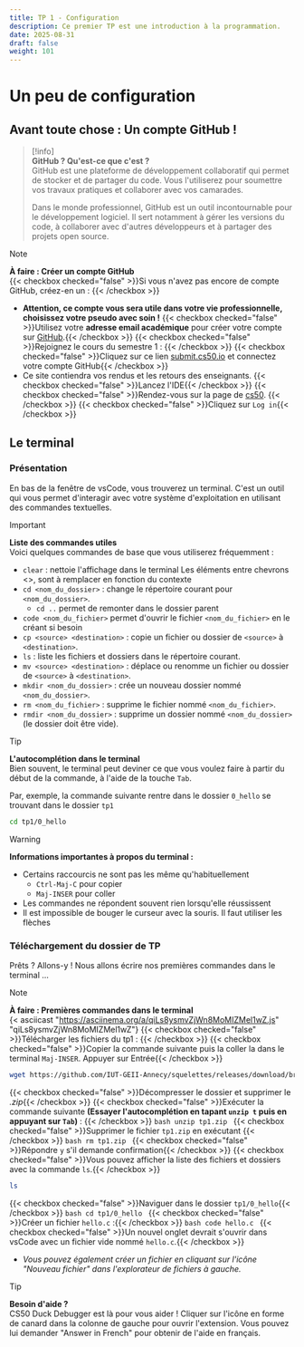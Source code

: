 ```yaml
---
title: TP 1 - Configuration
description: Ce premier TP est une introduction à la programmation.
date: 2025-08-31
draft: false
weight: 101
---
```

# Un peu de configuration 
## Avant toute chose : Un compte GitHub !

> [!info]  
> **GitHub ? Qu'est-ce que c'est ?**  
> GitHub est une plateforme de développement collaboratif qui permet de stocker et de partager du code. 
> Vous l'utiliserez pour soumettre vos travaux pratiques et collaborer avec vos camarades.
>
> Dans le monde professionnel, GitHub est un outil incontournable pour le développement logiciel. Il sert notamment à gérer les versions du code, à collaborer avec d'autres développeurs et à partager des projets open source.

> [!note]  
> **À faire : Créer un compte GitHub**  
> {{< checkbox checked="false" >}}Si vous n'avez pas encore de compte GitHub, créez-en un : {{< /checkbox >}}
>   - **Attention, ce compte vous sera utile dans votre vie professionnelle, choisissez votre pseudo avec soin !**
>   {{< checkbox checked="false" >}}Utilisez votre **adresse email académique** pour créer votre compte sur [GitHub](https://github.com).{{< /checkbox >}}
> {{< checkbox checked="false" >}}Rejoignez le cours du semestre 1 : {{< /checkbox >}}
>   {{< checkbox checked="false" >}}Cliquez sur ce lien [submit.cs50.io](https://submit.cs50.io/invites/61a963c727374a32aa487ead18d908c5) et connectez votre compte GitHub{{< /checkbox >}}
>   - Ce site contiendra vos rendus et les retours des enseignants. 
> {{< checkbox checked="false" >}}Lancez l'IDE{{< /checkbox >}}
>   {{< checkbox checked="false" >}}Rendez-vous sur la page de [cs50](https://cs50.dev). {{< /checkbox >}}
>   {{< checkbox checked="false" >}}Cliquez sur `Log in`{{< /checkbox >}}


## Le terminal 
### Présentation
En bas de la fenêtre de vsCode, vous trouverez un terminal. C'est un outil qui vous permet d'interagir avec votre système d'exploitation en utilisant des commandes textuelles. 

> [!important]  
> **Liste des commandes utiles**  
> Voici quelques commandes de base que vous utiliserez fréquemment :    
> - `clear` :  nettoie l'affichage dans le terminal
> Les éléments entre chevrons <>, sont à remplacer en fonction du contexte
> - `cd <nom_du_dossier>` : change le répertoire courant pour `<nom_du_dossier>`.
>    - `cd ..` permet de remonter dans le dossier parent 
> - `code <nom_du_fichier>` permet d'ouvrir le fichier `<nom_du_fichier>` en le créant si besoin
> - `cp <source> <destination>` : copie un fichier ou dossier de `<source>` à `<destination>`.
> - `ls` : liste les fichiers et dossiers dans le répertoire courant.
> - `mv <source> <destination>` : déplace ou renomme un fichier ou dossier de `<source>` à `<destination>`.
> - `mkdir <nom_du_dossier>` : crée un nouveau dossier nommé `<nom_du_dossier>`.
> - `rm <nom_du_fichier>` : supprime le fichier nommé `<nom_du_fichier>`.
> - `rmdir <nom_du_dossier>` : supprime un dossier nommé `<nom_du_dossier>` (le dossier doit être vide).

> [!tip]  
> **L'autocomplétion dans le terminal**  
> Bien souvent, le terminal peut deviner ce que vous voulez faire à partir du début de la commande, à l'aide de la touche `Tab`.

Par, exemple, la commande suivante rentre dans le dossier `0_hello` se trouvant dans le dossier `tp1`
```bash
cd tp1/0_hello
```

> [!warning]  
> **Informations importantes à propos du terminal :**  
>  - Certains raccourcis ne sont pas les même qu'habituellement 
> 	 - `Ctrl-Maj-C` pour copier 
> 	 - `Maj-INSER` pour coller 
>  - Les commandes ne répondent souvent rien lorsqu'elle réussissent
>  - Il est impossible de bouger le curseur avec la souris. Il faut utiliser les flèches


### Téléchargement du dossier de TP
Prêts ? Allons-y ! Nous allons écrire nos premières commandes dans le terminal ... 

> [!note]  
> **À faire : Premières commandes dans le terminal**  
> {< asciicast "https://asciinema.org/a/qiLs8ysmvZjWn8MoMIZMel1wZ.js" "qiLs8ysmvZjWn8MoMIZMel1wZ"}
> {{< checkbox checked="false" >}}Télécharger les fichiers du tp1 : {{< /checkbox >}}
> 	{{< checkbox checked="false" >}}Copier la commande suivante puis la coller la dans le terminal `Maj-INSER`. Appuyer sur Entrée{{< /checkbox >}}
> 	```bash
> 	wget https://github.com/IUT-GEII-Annecy/squelettes/releases/download/branch-2025/tp1_2025.zip
> 	```
> {{< checkbox checked="false" >}}Décompresser le dossier et supprimer le *.zip*{{< /checkbox >}}
> 	{{< checkbox checked="false" >}}Exécuter la commande suivante **(Essayer l'autocomplétion en tapant `unzip t` puis en appuyant sur `Tab`)** : {{< /checkbox >}}
> 		```bash
> 		unzip tp1.zip
> 		```
> 	{{< checkbox checked="false" >}}Supprimer le fichier `tp1.zip` en exécutant {{< /checkbox >}}
> 		```bash
> 		rm tp1.zip
> 		```
> 	{{< checkbox checked="false" >}}Répondre `y` s'il demande confirmation{{< /checkbox >}}
>  {{< checkbox checked="false" >}}Vous pouvez afficher la liste des fichiers et dossiers avec la commande `ls`.{{< /checkbox >}}
> 	 ```bash
> 	 ls
> 	 ```
> {{< checkbox checked="false" >}}Naviguer dans le dossier `tp1/0_hello`{{< /checkbox >}}
> 	  ```bash
> 	  cd tp1/0_hello
> 	  ```
> {{< checkbox checked="false" >}}Créer un fichier `hello.c` :{{< /checkbox >}}
> 	  ```bash
> 	  code hello.c
> 	  ```
>   {{< checkbox checked="false" >}}Un nouvel onglet devrait s'ouvrir dans vsCode avec un fichier vide nommé `hello.c`.{{< /checkbox >}}
>   - *Vous pouvez également créer un fichier en cliquant sur l'icône "Nouveau fichier" dans l'explorateur de fichiers à gauche.*


> [!tip]  
> **Besoin d'aide ?**  
> CS50 Duck Debugger est là pour vous aider ! 
> Cliquer sur l'icône en forme de canard dans la colonne de gauche pour ouvrir l'extension.
> Vous pouvez lui demander "Answer in French" pour obtenir de l'aide en français.

   

